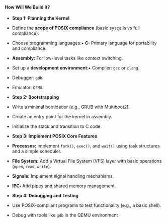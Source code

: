 
#### **How Will We Build It?**
- **Step 1: Planning the Kernel**
- Define the **scope of POSIX compliance** (basic syscalls vs full compliance).
- Choose programming languages:▪ **C:** Primary language for portability and compliance.
- **Assembly:** For low-level tasks like context switching.


- Set up a **development environment**:▪ Compiler: `gcc` or `clang`.
- Debugger: `gdb`.
- Emulator: `QEMU`.




- **Step 2: Bootstrapping**
- Write a minimal bootloader (e.g., GRUB with Multiboot2).
- Create an entry point for the kernel in assembly.
- Initialize the stack and transition to C code.


- **Step 3: Implement POSIX Core Features**
- **Processes:** Implement `fork()`, `exec()`, and `wait()` using task structures and a simple scheduler.
- **File System:** Add a Virtual File System (VFS) layer with basic operations (`open`, `read`, `write`).
- **Signals:** Implement signal handling mechanisms.
- **IPC:** Add pipes and shared memory management.


- **Step 4: Debugging and Testing**
- Use POSIX-compliant programs to test functionality (e.g., a basic shell).
- Debug with tools like `gdb` in the QEMU environment



